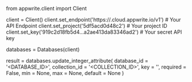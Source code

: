 from appwrite.client import Client

client = Client()
client.set_endpoint('https://<REGION>.cloud.appwrite.io/v1') # Your API Endpoint
client.set_project('5df5acd0d48c2') # Your project ID
client.set_key('919c2d18fb5d4...a2ae413da83346ad2') # Your secret API key

databases = Databases(client)

result = databases.update_integer_attribute(
    database_id = '<DATABASE_ID>',
    collection_id = '<COLLECTION_ID>',
    key = '',
    required = False,
    min = None,
    max = None,
    default = None
)
